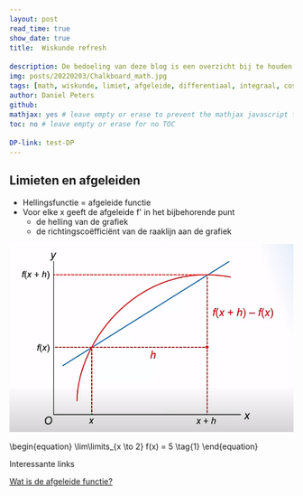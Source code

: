 ```yaml
---
layout: post
read_time: true
show_date: true
title:  Wiskunde refresh

description: De bedoeling van deze blog is een overzicht bij te houden van het wiskundig traject dat is afgelegd met betrekking tot de wiskundige aspecten gerelateerd aan het audio verhaal.
img: posts/20220203/Chalkboard_math.jpg
tags: [math, wiskunde, limiet, afgeleide, differentiaal, integraal, cos, sin]
author: Daniel Peters
github:
mathjax: yes # leave empty or erase to prevent the mathjax javascript from loading
toc: no # leave empty or erase for no TOC

DP-link: test-DP
---
```

## Limieten en afgeleiden

* Hellingsfunctie = afgeleide functie
* Voor elke x geeft de afgeleide f' in het bijbehorende punt
    * de helling van de grafiek
    * de richtingscoëfficiënt van de raaklijn aan de grafiek
  
  
  
![Afgeleide](/assets/img/images/Afgeleide1.png)

\begin{equation}
    \lim\limits_{x \to 2} f(x) = 5 \tag{1}
\end{equation}


Interessante links

[Wat is de afgeleide functie?](https://www.youtube.com/watch?v=pz_Kpehh6MY)

